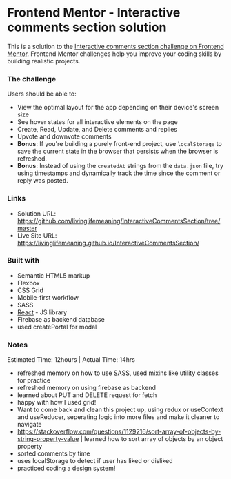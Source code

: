 # Frontend Mentor - Interactive comments section solution

This is a solution to the [Interactive comments section challenge on Frontend Mentor](https://www.frontendmentor.io/challenges/interactive-comments-section-iG1RugEG9). Frontend Mentor challenges help you improve your coding skills by building realistic projects. 

### The challenge

Users should be able to:

- View the optimal layout for the app depending on their device's screen size
- See hover states for all interactive elements on the page
- Create, Read, Update, and Delete comments and replies
- Upvote and downvote comments
- **Bonus**: If you're building a purely front-end project, use `localStorage` to save the current state in the browser that persists when the browser is refreshed.
- **Bonus**: Instead of using the `createdAt` strings from the `data.json` file, try using timestamps and dynamically track the time since the comment or reply was posted.


### Links

- Solution URL: https://github.com/livinglifemeaning/InteractiveCommentsSection/tree/master
- Live Site URL: https://livinglifemeaning.github.io/InteractiveCommentsSection/


### Built with

- Semantic HTML5 markup
- Flexbox
- CSS Grid
- Mobile-first workflow
- SASS
- [React](https://reactjs.org/) - JS library
- Firebase as backend database
- used createPortal for modal 

### Notes
Estimated Time: 12hours | Actual Time: 14hrs 

- refreshed memory on how to use SASS, used mixins like utility classes for practice
- refreshed memory on using firebase as backend
- learned about PUT and DELETE request for fetch
- happy with how I used grid! 
- Want to come back and clean this project up, using redux or useContext and useReducer, seperating logic into more files and make it cleaner to navigate
- https://stackoverflow.com/questions/1129216/sort-array-of-objects-by-string-property-value | learned how to sort array of objects by an object property
- sorted comments by time 
- uses localStorage to detect if user has liked or disliked
- practiced coding a design system!
